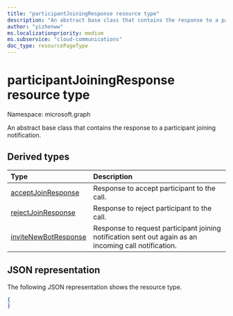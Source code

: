 ```yaml
---
title: "participantJoiningResponse resource type"
description: "An abstract base class that contains the response to a participant joining notification."
author: "yizhenww"
ms.localizationpriority: medium
ms.subservice: "cloud-communications"
doc_type: resourcePageType
---
```


# participantJoiningResponse resource type

Namespace: microsoft.graph

An abstract base class that contains the response to a participant joining notification.

## Derived types

| Type                                                   | Description                                                                                          |
| :----------------------------------------------------- | :--------------------------------------------------------------------                                |
| [acceptJoinResponse](./acceptjoinresponse.md)          | Response to accept participant to the call.                                                           |
| [rejectJoinResponse](./rejectjoinresponse.md)          | Response to reject participant to the call.                                                           |
| [inviteNewBotResponse](./invitenewbotresponse.md)      | Response to request participant joining notification sent out again as an incoming call notification. |

## JSON representation

The following JSON representation shows the resource type.

<!-- {
  "blockType": "resource",
  "optionalProperties": [],
  "abstract": true,
  "@odata.type": "microsoft.graph.participantJoiningResponse"
}-->
```json
{
}
```

<!-- uuid: 8fcb5dbc-d5aa-4681-8e31-b001d5168d79
2015-10-25 14:57:30 UTC -->
<!--
{
  "type": "#page.annotation",
  "description": "participantJoiningResponse resource",
  "keywords": "",
  "section": "documentation",
  "tocPath": "",
  "suppressions": []
}
-->
